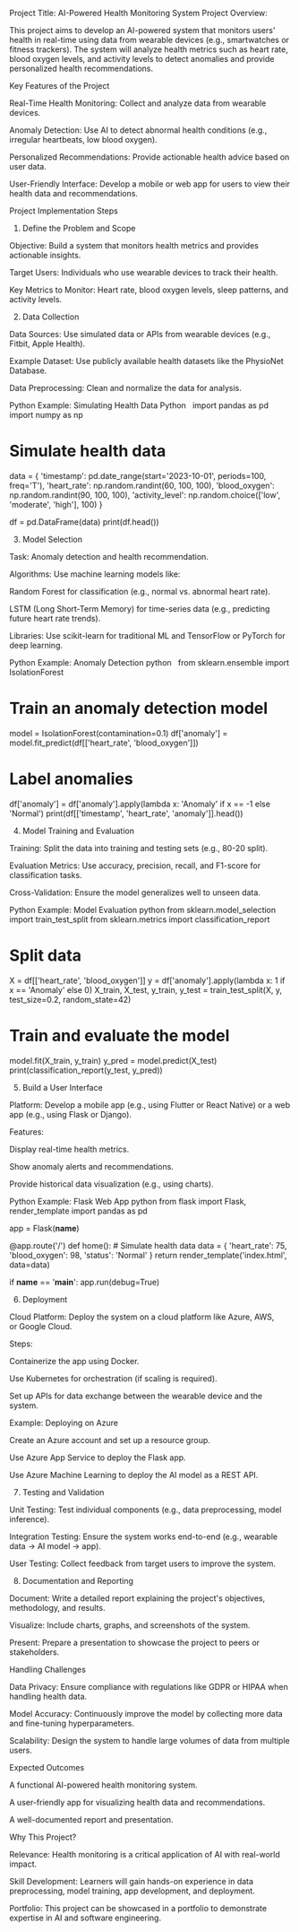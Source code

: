 Project Title: AI-Powered Health Monitoring System
Project Overview:

This project aims to develop an AI-powered system that monitors users' health in real-time using data from wearable devices (e.g., smartwatches or fitness trackers). The system will analyze health metrics such as heart rate, blood oxygen levels, and activity levels to detect anomalies and provide personalized health recommendations.

Key Features of the Project

Real-Time Health Monitoring: Collect and analyze data from wearable devices.

Anomaly Detection: Use AI to detect abnormal health conditions (e.g., irregular heartbeats, low blood oxygen).

Personalized Recommendations: Provide actionable health advice based on user data.

User-Friendly Interface: Develop a mobile or web app for users to view their health data and recommendations.

Project Implementation Steps
1. Define the Problem and Scope

Objective: Build a system that monitors health metrics and provides actionable insights.

Target Users: Individuals who use wearable devices to track their health.

Key Metrics to Monitor: Heart rate, blood oxygen levels, sleep patterns, and activity levels.

2. Data Collection

Data Sources: Use simulated data or APIs from wearable devices (e.g., Fitbit, Apple Health).

Example Dataset: Use publicly available health datasets like the PhysioNet Database.

Data Preprocessing: Clean and normalize the data for analysis.

Python Example: Simulating Health Data
Python
 
import pandas as pd
import numpy as np

# Simulate health data
data = {
    'timestamp': pd.date_range(start='2023-10-01', periods=100, freq='T'),
    'heart_rate': np.random.randint(60, 100, 100),
    'blood_oxygen': np.random.randint(90, 100, 100),
    'activity_level': np.random.choice(['low', 'moderate', 'high'], 100)
}

df = pd.DataFrame(data)
print(df.head())

3. Model Selection

Task: Anomaly detection and health recommendation.

Algorithms: Use machine learning models like:

Random Forest for classification (e.g., normal vs. abnormal heart rate).

LSTM (Long Short-Term Memory) for time-series data (e.g., predicting future heart rate trends).

Libraries: Use scikit-learn for traditional ML and TensorFlow or PyTorch for deep learning.

Python Example: Anomaly Detection
python
 
from sklearn.ensemble import IsolationForest

# Train an anomaly detection model
model = IsolationForest(contamination=0.1)
df['anomaly'] = model.fit_predict(df[['heart_rate', 'blood_oxygen']])

# Label anomalies
df['anomaly'] = df['anomaly'].apply(lambda x: 'Anomaly' if x == -1 else 'Normal')
print(df[['timestamp', 'heart_rate', 'anomaly']].head())

4. Model Training and Evaluation

Training: Split the data into training and testing sets (e.g., 80-20 split).

Evaluation Metrics: Use accuracy, precision, recall, and F1-score for classification tasks.

Cross-Validation: Ensure the model generalizes well to unseen data.

Python Example: Model Evaluation
python
from sklearn.model_selection import train_test_split
from sklearn.metrics import classification_report

# Split data
X = df[['heart_rate', 'blood_oxygen']]
y = df['anomaly'].apply(lambda x: 1 if x == 'Anomaly' else 0)
X_train, X_test, y_train, y_test = train_test_split(X, y, test_size=0.2, random_state=42)

# Train and evaluate the model
model.fit(X_train, y_train)
y_pred = model.predict(X_test)
print(classification_report(y_test, y_pred))

5. Build a User Interface

Platform: Develop a mobile app (e.g., using Flutter or React Native) or a web app (e.g., using Flask or Django).

Features:

Display real-time health metrics.

Show anomaly alerts and recommendations.

Provide historical data visualization (e.g., using charts).

Python Example: Flask Web App
python
from flask import Flask, render_template
import pandas as pd

app = Flask(__name__)

@app.route('/')
def home():
    # Simulate health data
    data = {
        'heart_rate': 75,
        'blood_oxygen': 98,
        'status': 'Normal'
    }
    return render_template('index.html', data=data)

if __name__ == '__main__':
    app.run(debug=True)

6. Deployment

Cloud Platform: Deploy the system on a cloud platform like Azure, AWS, or Google Cloud.

Steps:

Containerize the app using Docker.

Use Kubernetes for orchestration (if scaling is required).

Set up APIs for data exchange between the wearable device and the system.

Example: Deploying on Azure

Create an Azure account and set up a resource group.

Use Azure App Service to deploy the Flask app.

Use Azure Machine Learning to deploy the AI model as a REST API.

7. Testing and Validation

Unit Testing: Test individual components (e.g., data preprocessing, model inference).

Integration Testing: Ensure the system works end-to-end (e.g., wearable data → AI model → app).

User Testing: Collect feedback from target users to improve the system.

8. Documentation and Reporting

Document: Write a detailed report explaining the project's objectives, methodology, and results.

Visualize: Include charts, graphs, and screenshots of the system.

Present: Prepare a presentation to showcase the project to peers or stakeholders.

Handling Challenges

Data Privacy: Ensure compliance with regulations like GDPR or HIPAA when handling health data.

Model Accuracy: Continuously improve the model by collecting more data and fine-tuning hyperparameters.

Scalability: Design the system to handle large volumes of data from multiple users.

Expected Outcomes

A functional AI-powered health monitoring system.

A user-friendly app for visualizing health data and recommendations.

A well-documented report and presentation.

Why This Project?

Relevance: Health monitoring is a critical application of AI with real-world impact.

Skill Development: Learners will gain hands-on experience in data preprocessing, model training, app development, and deployment.

Portfolio: This project can be showcased in a portfolio to demonstrate expertise in AI and software engineering.